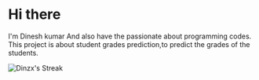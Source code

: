# Hi there 
I'm Dinesh kumar 
And also have the passionate about programming codes.
This project is about student grades prediction,to predict the grades of the students.

![Dinzx's Streak](https://github-readme-streak-stats.herokuapp.com/?user=Dinzx&theme=flag-india&hide_border=false)
